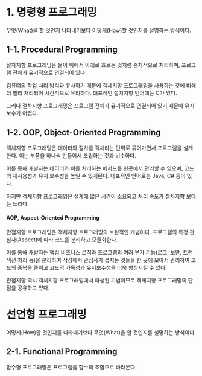 # 1. 명령형 프로그래밍
무엇(What)을 할 것인지 나타내기보다 어떻게(How)할 것인지를 설명하는 방식이다.

## 1-1. Procedural Programming
절차지향 프로그래밍은 물이 위에서 아래로 흐르는 것처럼 순차적으로 처리하며, 프로그램 전체가 유기적으로 연결되어 있다.   

컴퓨터의 작업 처리 방식과 유사하기 때문에 객체지향 프로그래밍을 사용하는 것에 비해 더 빨리 처리되어 시간적으로 유리하다. 대표적인 절치지향 언어에는 C가 있다.   

그러나 절차지향 프로그래밍은 프로그램 전체가 유기적으로 연결되어 있기 때문에 유지보수가 어렵다. 

## 1-2. OOP, Object-Oriented Programming
객체지향 프로그래밍은 데이터와 절차를 객체라는 단위로 묶어가면서 프로그램을 설계한다. 이는 부품을 하나씩 만들어서 조립하는 것과 비슷하다.   

이를 통해 개발자는 데이터와 이를 처리하는 메서드를 한곳에서 관리할 수 있으며, 코드의 재사용성과 유지 보수성을 높일 수 있게된다. 대표적인 언어로는 Java, C# 등이 있다.

하지만 객체지향 프로그래밍은 설계에 많은 시간이 소요되고 처리 속도가 절차지향 보다는 느리다.

#### AOP, Aspect-Oriented Programming
관점지향 프로그래밍은 객체지향 프로그래밍의 보완적인 개념이다. 프로그램의 특정 관심사(Aspect)에 따라 코드를 분리하고 모듈화한다.  

이를 통해 개발자는 핵심 비즈니스 로직과 프로그램의 여러 부가 기능(로그, 보안, 트랜잭션 처리 등)을 분리하여 작성해서 관심사가 겹치는 것들을 한 곳에 모아서 관리하여 코드의 중복을 줄이고 코드의 가독성과 유지보수성을 더욱 향싱시킬 수 있다.

관점지향 역시 객체지향 프로그래밍에서 파생된 기법이므로 객체지향 프로그래밍의 단점을 공유하고 있다.

# 선언형 프로그래밍
어떻게(How)할 것인지를 나타내기보다 무엇(What)을 할 것인지를 설명하는 방식이다.

## 2-1. Functional Programming
함수형 프로그래밍은 프로그램을 함수의 조합으로 바라본다.
